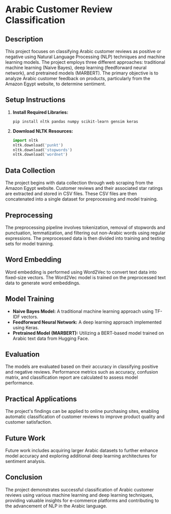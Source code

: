 # Arabic Customer Review Classification

## Description

This project focuses on classifying Arabic customer reviews as positive or negative using Natural Language Processing (NLP) techniques and machine learning models. The project employs three different approaches: traditional machine learning (Naive Bayes), deep learning (feedforward neural network), and pretrained models (MARBERT). The primary objective is to analyze Arabic customer feedback on products, particularly from the Amazon Egypt website, to determine sentiment.

## Setup Instructions

1. **Install Required Libraries:**
    ```
    pip install nltk pandas numpy scikit-learn gensim keras
    ```

2. **Download NLTK Resources:**
    ```python
    import nltk
    nltk.download('punkt')
    nltk.download('stopwords')
    nltk.download('wordnet')
    ```

## Data Collection

The project begins with data collection through web scraping from the Amazon Egypt website. Customer reviews and their associated star ratings are extracted and stored in CSV files. These CSV files are then concatenated into a single dataset for preprocessing and model training.

## Preprocessing

The preprocessing pipeline involves tokenization, removal of stopwords and punctuation, lemmatization, and filtering out non-Arabic words using regular expressions. The preprocessed data is then divided into training and testing sets for model training.

## Word Embedding

Word embedding is performed using Word2Vec to convert text data into fixed-size vectors. The Word2Vec model is trained on the preprocessed text data to generate word embeddings.

## Model Training

- **Naive Bayes Model:** A traditional machine learning approach using TF-IDF vectors.
- **Feedforward Neural Network:** A deep learning approach implemented using Keras.
- **Pretrained Model (MARBERT):** Utilizing a BERT-based model trained on Arabic text data from Hugging Face.

## Evaluation

The models are evaluated based on their accuracy in classifying positive and negative reviews. Performance metrics such as accuracy, confusion matrix, and classification report are calculated to assess model performance.

## Practical Applications

The project's findings can be applied to online purchasing sites, enabling automatic classification of customer reviews to improve product quality and customer satisfaction.

## Future Work

Future work includes acquiring larger Arabic datasets to further enhance model accuracy and exploring additional deep learning architectures for sentiment analysis.

## Conclusion

The project demonstrates successful classification of Arabic customer reviews using various machine learning and deep learning techniques, providing valuable insights for e-commerce platforms and contributing to the advancement of NLP in the Arabic language.
